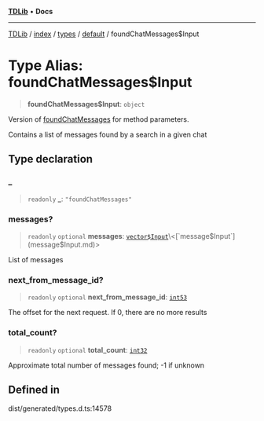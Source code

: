 [**TDLib**](../../../../../../README.md) • **Docs**

***

[TDLib](../../../../../../modules.md) / [index](../../../../../README.md) / [types](../../../README.md) / [default](../README.md) / foundChatMessages$Input

# Type Alias: foundChatMessages$Input

> **foundChatMessages$Input**: `object`

Version of [foundChatMessages](foundChatMessages.md) for method parameters.

Contains a list of messages found by a search in a given chat

## Type declaration

### \_

> `readonly` **\_**: `"foundChatMessages"`

### messages?

> `readonly` `optional` **messages**: [`vector$Input`](vector$Input.md)\<[`message$Input`](message$Input.md)\>

List of messages

### next\_from\_message\_id?

> `readonly` `optional` **next\_from\_message\_id**: [`int53`](int53.md)

The offset for the next request. If 0, there are no more results

### total\_count?

> `readonly` `optional` **total\_count**: [`int32`](int32.md)

Approximate total number of messages found; -1 if unknown

## Defined in

dist/generated/types.d.ts:14578

